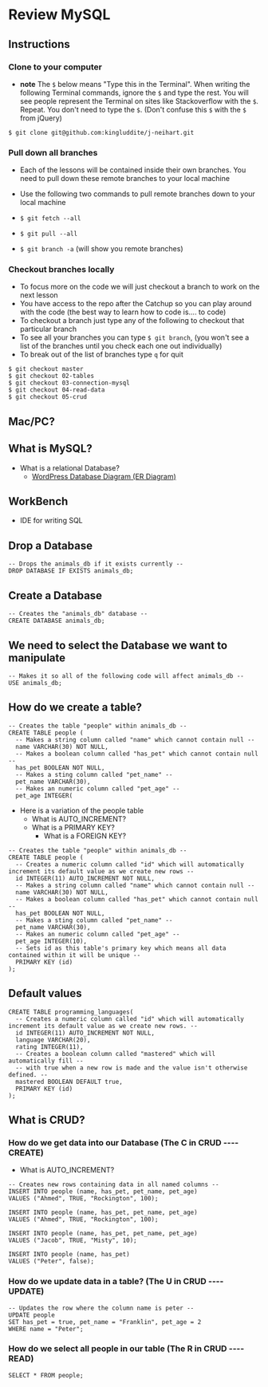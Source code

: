 # Review MySQL
## Instructions
### Clone to your computer
* **note** The `$` below means "Type this in the Terminal". When writing the following Terminal commands, ignore the `$` and type the rest. You will see people represent the Terminal on sites like Stackoverflow with the `$`. Repeat. You don't need to type the `$`. (Don't confuse this `$` with the `$` from jQuery)

`$ git clone git@github.com:kingluddite/j-neihart.git`

### Pull down all branches
* Each of the lessons will be contained inside their own branches. You need to pull down these remote branches to your local machine
* Use the following two commands to pull remote branches down to your local machine

* `$ git fetch --all`
* `$ git pull --all`
* `$ git branch -a` (will show you remote branches)

### Checkout branches locally
* To focus more on the code we will just checkout a branch to work on the next lesson
* You have access to the repo after the Catchup so you can play around with the code (the best way to learn how to code is.... to code)
* To checkout a branch just type any of the following to checkout that particular branch
* To see all your branches you can type `$ git branch`, (you won't see a list of the branches until you check each one out individually)
* To break out of the list of branches type `q` for quit


```
$ git checkout master
$ git checkout 02-tables
$ git checkout 03-connection-mysql
$ git checkout 04-read-data
$ git checkout 05-crud
```

## Mac/PC?

## What is MySQL?
* What is a relational Database?
    - [WordPress Database Diagram (ER Diagram)](https://codex.wordpress.org/Database_Description)

## WorkBench
* IDE for writing SQL

## Drop a Database
```
-- Drops the animals_db if it exists currently --
DROP DATABASE IF EXISTS animals_db;
```

## Create a Database
```
-- Creates the "animals_db" database --
CREATE DATABASE animals_db;
```

## We need to select the Database we want to manipulate
```
-- Makes it so all of the following code will affect animals_db --
USE animals_db;
```

## How do we create a table?

```
-- Creates the table "people" within animals_db --
CREATE TABLE people (
  -- Makes a string column called "name" which cannot contain null --
  name VARCHAR(30) NOT NULL,
  -- Makes a boolean column called "has_pet" which cannot contain null --
  has_pet BOOLEAN NOT NULL,
  -- Makes a sting column called "pet_name" --
  pet_name VARCHAR(30),
  -- Makes an numeric column called "pet_age" --
  pet_age INTEGER(
```

* Here is a variation of the people table
    - What is AUTO_INCREMENT?
    - What is a PRIMARY KEY?
        + What is a FOREIGN KEY?

```
-- Creates the table "people" within animals_db --
CREATE TABLE people (
  -- Creates a numeric column called "id" which will automatically increment its default value as we create new rows --
  id INTEGER(11) AUTO_INCREMENT NOT NULL,
  -- Makes a string column called "name" which cannot contain null --
  name VARCHAR(30) NOT NULL,
  -- Makes a boolean column called "has_pet" which cannot contain null --
  has_pet BOOLEAN NOT NULL,
  -- Makes a sting column called "pet_name" --
  pet_name VARCHAR(30),
  -- Makes an numeric column called "pet_age" --
  pet_age INTEGER(10),
  -- Sets id as this table's primary key which means all data contained within it will be unique --
  PRIMARY KEY (id)
);
```

## Default values
```
CREATE TABLE programming_languages(
  -- Creates a numeric column called "id" which will automatically increment its default value as we create new rows. --
  id INTEGER(11) AUTO_INCREMENT NOT NULL,
  language VARCHAR(20),
  rating INTEGER(11),
  -- Creates a boolean column called "mastered" which will automatically fill --
  -- with true when a new row is made and the value isn't otherwise defined. --
  mastered BOOLEAN DEFAULT true,
  PRIMARY KEY (id)
);
```


## What is CRUD?

### How do we get data into our Database (The C in CRUD ---- CREATE)
* What is AUTO_INCREMENT?

```
-- Creates new rows containing data in all named columns --
INSERT INTO people (name, has_pet, pet_name, pet_age)
VALUES ("Ahmed", TRUE, "Rockington", 100);

INSERT INTO people (name, has_pet, pet_name, pet_age)
VALUES ("Ahmed", TRUE, "Rockington", 100);

INSERT INTO people (name, has_pet, pet_name, pet_age)
VALUES ("Jacob", TRUE, "Misty", 10);

INSERT INTO people (name, has_pet)
VALUES ("Peter", false);
```

### How do we update data in a table? (The U in CRUD ---- UPDATE)
```
-- Updates the row where the column name is peter --
UPDATE people
SET has_pet = true, pet_name = "Franklin", pet_age = 2
WHERE name = "Peter";
```

### How do we select all people in our table (The R in CRUD ---- READ)
```
SELECT * FROM people;
```

